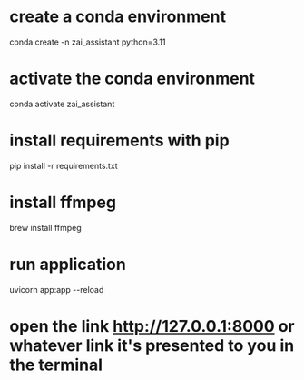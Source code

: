 # create a conda environment
conda create -n zai_assistant python=3.11

# activate the conda environment
conda activate zai_assistant

# install requirements with pip
pip install -r requirements.txt

# install ffmpeg
brew install ffmpeg

# run application
uvicorn app:app --reload 
# open the link http://127.0.0.1:8000 or whatever link it's presented to you in the terminal
